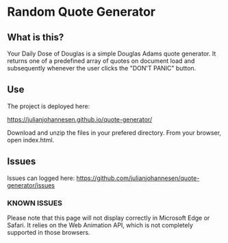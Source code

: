 # Random Quote Generator

## What is this?
Your Daily Dose of Douglas is a simple Douglas Adams quote generator. It returns one of a predefined array of quotes on document load and subsequently whenever the user clicks the "DON'T PANIC" button.

## Use
The project is deployed here:

https://julianjohannesen.github.io/quote-generator/

Download and unzip the files in your prefered directory. From your browser, open index.html.

## Issues

Issues can logged here: https://github.com/julianjohannesen/quote-generator/issues

### KNOWN ISSUES

Please note that this page will not display correctly in Microsoft Edge or Safari. It relies on the Web Animation API, which is not completely supported in those browsers.